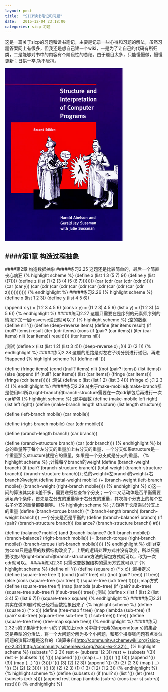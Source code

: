 ```yaml
---
layout: post
title:  "SICP读书笔记和习题"
date:   2015-12-04 23:18:00
categories: sicp 习题
---
```

这是一篇关于sicp的习题和读书笔记，主要是记录一些心得和习题的解法，虽然习题答案网上有很多，但我还是想自己建一个wiki，一是为了让自己的代码有所归类，二是能够对书中的内容有个阶段性的总结。由于题目太多，只能慢慢做，慢慢更新；日拱一卒,功不唐捐。

![图1](https://raw.githubusercontent.com/RuiKQ/RuiKQ.github.io/master/assets/images/sicp/sicp.png)

####第1章 构造过程抽象
----
####第2章 构造数据抽象
#####练习2.25
这题还是比较简单的，最后一个简直丧心病狂
{% highlight scheme %}
(define x (list 1 3 (5 7) 9))
(define y (list ((7))))
(define z (list (1 (2 (3 (4 (5 (6 7))))))))
(car (cdr (car (cdr (cdr x)))))
(car (car y))
(car (cdr (car (cdr (car (cdr (car (cdr (car (cdr (car (cdr z))))))))))))
{% endhighlight %}
#####练习2.26
{% highlight scheme %}
(define x (list 1 2 3))
(define y (list 4 5 6))

(append x y) = (1 2 3 4 5 6)
(cons x y)   = ((1 2 3) 4 5 6)
(list x y)   = ((1 2 3) (4 5 6))
{% endhighlight %}
#####练习2.27
这题只需要在是序列的元素师序列的情况下加一层resverse递归就可以了
{% highlight scheme %}
;空的数组
(define nil '()) 
(define (deep-reverse items) 
  (define (iter items result) 
    (if (null? items) 
        result 
        (iter (cdr items) (cons (if (pair? (car items))
        (iter (car items) nil)
        (car items)) result))))
  (iter items nil)) 
 
;测试
(define x (list (list 1 2) (list 3 4)))
(deep-reverse x)
;((4 3) (2 1))
{% endhighlight %}
#####练习2.28
这题的思路是对左右子树分别进行递归，再进行append
{% highlight scheme %}
(define nil '())

(define (fringe items)
	(cond ((null? items) nil)
		  ((not (pair? items)) (list items))
		  (else (append (if (null? (car items))
		  					(list (car items))
		  					(fringe (car items)))
						(fringe (cdr items))))))
;测试
(define x (list (list 1 2) (list 3 4)))
(fringe x)
;(1 2 3 4)
{% endhighlight %}
#####练习2.29
a)由于make-mobile和make-branch都是使用list所以right-branch和branch-structure需要在一次cdr解包后再进行一次car解包
{% highlight scheme %}
;题中函数
(define (make-mobile left right)
	(list left right))
(define (make-branch length structure)
	(list length structure))

(define (left-branch mobile)
	(car mobile))

(define (right-branch mobile)
	(car (cdr mobile)))

(define (branch-length branch)
    (car branch))

(define (branch-structure branch)
    (car (cdr branch)))
{% endhighlight %}
b)总的重量等于每个左分支的重量加上右分支的重量，一个分支如果structure是一个重量那么structure就是它的重量，如果是一个分支就是分支的重量。
{% highlight scheme %}
;计算每个branch的weight
(define (branch-weight branch)
	(if (pair? (branch-structure branch))
		(total-weight (branch-structure branch))
		(branch-structure branch)))
;总的weight=左branch的weight+右branch的weight
(define (total-weight mobile)
	(+ (branch-weight (left-branch mobile))
	   (branch-weight (right-branch mobile))))
{% endhighlight %}
c)这一问的算法其实和b差不多，需要递归检查每个分支；一个二叉活动体是否平衡需要满足两个条件，首先是左分支的重量等于右分支的重量，其次每个分支上的每个左右子分支的重量都要相等。
{% highlight scheme %}
;力矩等于长度乘以分支上的重量
(define (branch-torque branch)
	(* (branch-length branch)
	   (branch-weight branch)))
;一个分支是否是平衡的
(define (branch-balance? branch)
	(if (pair? (branch-structure branch))
		(balance? (branch-structure branch))
		#t))

(define (balance? mobile)
	(and (branch-balance? (left-branch mobile))
		 (branch-balance? (right-branch mobile))
		 (= (branch-torque (right-branch mobile))
		 	(branch-torque (left-branch mobile)))))
{% endhighlight %}
d)list变为cons只是底层的数据结构改变了，上层的逻辑处理方式并没有改变，所以只需要改变a的right-branch和branch-structure方法的解包方式就可以，改为一次cdr就可以。
#####练习2.30
只需改变数据结构的遍历方式就可以了
{% highlight scheme %}
(define nil '())
(define (square x) (* x x))
;直接定义
(define (square-tree tree f)
	(cond ((null? tree) nil)
		  ((not (pair? tree)) (f tree))
		  (else (cons (square-tree (car tree) f)
		  			  (square-tree (cdr tree) f)))))
;map方式
(define (square-tree tree f)
    (map (lambda (sub-tree)
             (if (pair? sub-tree)  
                 (square-tree sub-tree f)
                 (f sub-tree)))
         tree))
;测试
(define x (list 1 (list 2 (list 3 4) 5) (list 6 7)))
(square-tree x square)
{% endhighlight %}
#####练习2.31
其实在做30题时就已经将函数抽象出来了
{% highlight scheme %}
(define (square x) (* x x))
(define (tree-map f tree)
	(map (lambda (sub-tree)
             (if (pair? sub-tree)
                 (square-tree sub-tree f)
                 (f sub-tree)))
         tree))
(define (square-tree tree) (tree-map square tree))
{% endhighlight %}
#####练习2.32
s的子集等于(cdr s)的子集加上(cdr s)中每个元素的append(car s)的集合
这是典型的分治法，将一个大问题分解为多个小问题，和那个换零钱问题有点类似
问题的演算过程是这样的（演算来自[http://community.schemewiki.org/?sicp-ex-2.32](http://community.schemewiki.org/?sicp-ex-2.32)）
{% highlight scheme %}
(subsets '(1 2 3))
rest ← (subsets '(2 3))
       rest ← (subsets '(3))
              rest ← (subsets '())
                     '(())
              (append '(()) (map ⟨…⟩ '(())))
              '(() (3))
       (append '(() (3)) (map ⟨…⟩ '(() (3))))
       '(() (3) (2) (2 3))
(append '(() (3) (2) (2 3)) (map ⟨…⟩ '(() (3) (2) (2 3))))
'(() (3) (2) (2 3) (1) (1 3) (1 2) (1 2 3))
{% endhighlight %}
{% highlight scheme %}
(define (subsets s)
	(if (null? s) 
		(list '())
		(let ((rest (subsets (cdr s))))
			(append rest (map (lambda (sub-s)
								 (cons (car s) sub-s))
							  rest)))))
{% endhighlight %}